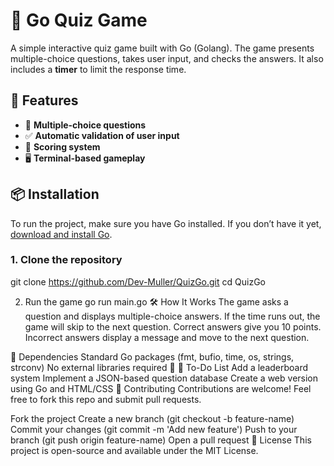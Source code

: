 # 🧠 Go Quiz Game

A simple interactive quiz game built with Go (Golang). The game presents multiple-choice questions, takes user input, and checks the answers. It also includes a **timer** to limit the response time.

## 🚀 Features

- 📝 **Multiple-choice questions**
- ✅ **Automatic validation of user input**
- 🎯 **Scoring system**
- 🖥️ **Terminal-based gameplay**

## 📦 Installation

To run the project, make sure you have Go installed. If you don’t have it yet, [download and install Go](https://go.dev/dl/).

### **1. Clone the repository**
git clone https://github.com/Dev-Muller/QuizGo.git
cd QuizGo

2. Run the game
go run main.go
🛠 How It Works
The game asks a question and displays multiple-choice answers.
If the time runs out, the game will skip to the next question.
Correct answers give you 10 points.
Incorrect answers display a message and move to the next question.

🔧 Dependencies
Standard Go packages (fmt, bufio, time, os, strings, strconv)
No external libraries required 🎉
📌 To-Do List
 Add a leaderboard system
 Implement a JSON-based question database
 Create a web version using Go and HTML/CSS
🤝 Contributing
Contributions are welcome! Feel free to fork this repo and submit pull requests.

Fork the project
Create a new branch (git checkout -b feature-name)
Commit your changes (git commit -m 'Add new feature')
Push to your branch (git push origin feature-name)
Open a pull request
📄 License
This project is open-source and available under the MIT License.
